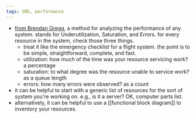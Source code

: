 ```yaml
---
tags: SRE, performance
---
```


- [from Brendan Gregg](https://www.brendangregg.com/usemethod.html), a method for analyzing the performance of any system. stands for Underutilization, Saturation, and Errors. for every resource in the system, check those three things.
	- treat it like the emergency checklist for a flight system. the point is to be simple, straightforward, complete, and fast.
	- utilization: how much of the time was your resource servicing work? a percentage
	- saturation: to what degree was the resource unable to service work? as a queue length
	- errors: how many errors were observed? as a count
- it can be helpful to start with a generic list of resources for the sort of system you're working on. e.g., is it a server? OK, computer parts list.
- alternatively, it can be helpful to use a [[functional block diagram]] to inventory your resources.